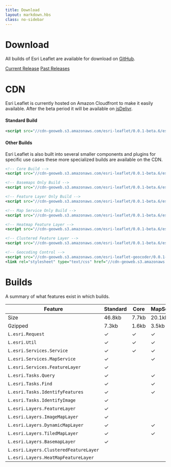 ```yaml
---
title: Download
layout: markdown.hbs
class: no-sidebar
---
```


# Download

All builds of Esri Leaflet are available for download on [GitHub](https://github.com/Esri/esri-leaflet/releases/).

<a href="https://github.com/Esri/esri-leaflet/releases/download/v0.0.1-beta.6/esri-leaflet-v0.0.1-beta.6.zip" class="btn">Current Release</a>
<a href="https://github.com/Esri/esri-leaflet/releases/" class="btn">Past Releases</a>

# CDN

Esri Leaflet is currently hosted on Amazon Cloudfront to make it easily available. After the beta period it will be available on [jsDelivr](//www.jsdelivr.com/).

#### Standard Build

```xml
<script src="//cdn-geoweb.s3.amazonaws.com/esri-leaflet/0.0.1-beta.6/esri-leaflet.js"></script>
```

#### Other Builds

Esri Leaflet is also built into several smaller components and plugins for specific use cases these more specialized builds are available on the CDN.

```xml
<!-- Core Build -->
<script src="//cdn-geoweb.s3.amazonaws.com/esri-leaflet/0.0.1-beta.6/esri-leaflet-core.js"></script>

<!-- Basemaps Only Build -->
<script src="//cdn-geoweb.s3.amazonaws.com/esri-leaflet/0.0.1-beta.6/esri-leaflet-basemaps.js"></script>

<!-- Feature Layer Only Build -->
<script src="//cdn-geoweb.s3.amazonaws.com/esri-leaflet/0.0.1-beta.6/esri-leaflet-feature-layer.js"></script>

<!-- Map Service Only Build -->
<script src="//cdn-geoweb.s3.amazonaws.com/esri-leaflet/0.0.1-beta.6/esri-leaflet-map-service.js"></script>

<!-- Heatmap Feature Layer -->
<script src="//cdn-geoweb.s3.amazonaws.com/esri-leaflet/0.0.1-beta.6/esri-leaflet-heatmap-feature-layer.js"></script>

<!-- Clustered Feature Layer -->
<script src="//cdn-geoweb.s3.amazonaws.com/esri-leaflet/0.0.1-beta.6/esri-leaflet-clustered-feature-layer.js"></script>

<!-- Geocoding Control -->
<script src="//cdn-geoweb.s3.amazonaws.com/esri-leaflet-geocoder/0.0.1-beta.6/esri-leaflet-geocoder.js"></script>
<link rel="stylesheet" type="text/css" href="//cdn-geoweb.s3.amazonaws.com/esri-leaflet-geocoder/0.0.1-beta.5/esri-leaflet-geocoder.css">
```

# Builds

A summary of what features exist in which builds.

| Feature                                | Standard | Core     | MapService | ImageService | FeatureLayer | Basemaps | ClusteredFeatureLayer | HeatmapFeatureLayer |
| -------------------------------------- | -------- | -------- | ---------- | ------------ | ------------ | -------- | --------------------- | ------------------- |
| Size                                   | 46.8kb   | 7.7kb    | 20.1kb     | 17.5kb       | 23.3kb       | 8.9kb    | 3.4kb                 | 1.5kb               |
| Gzipped                                | 7.3kb    | 1.6kb    | 3.5kb      | 3.2kb        | 4.3kb        | 1.6kb    | 0.6kb                 | 0.3kb               |
| `L.esri.Request`                       | &#10003; | &#10003; | &#10003;   | &#10003;     | &#10003;     | &#10003; |                       |                     |
| `L.esri.Util`                          | &#10003; | &#10003; | &#10003;   | &#10003;     | &#10003;     |          |                       |                     |
| `L.esri.Services.Service`              | &#10003; | &#10003; | &#10003;   | &#10003;     | &#10003;     |          |                       |                     |
| `L.esri.Services.MapService`           | &#10003; |          | &#10003;   |              |              |          |                       |                     |
| `L.esri.Services.FeatureLayer`         | &#10003; |          |            |              | &#10003;     |          |                       |                     |
| `L.esri.Tasks.Query`                   | &#10003; |          | &#10003;   | &#10003;     | &#10003;     |          |                       |                     |
| `L.esri.Tasks.Find`                    | &#10003; |          | &#10003;   |              |              |          |                       |                     |
| `L.esri.Tasks.IdentifyFeatures`        | &#10003; |          | &#10003;   |              |              |          |                       |                     |
| `L.esri.Tasks.IdentifyImage`           | &#10003; |          |            | &#10003;     |              |          |                       |                     |
| `L.esri.Layers.FeatureLayer`           | &#10003; |          |            |              | &#10003;     |          |                       |                     |
| `L.esri.Layers.ImageMapLayer`          | &#10003; |          |            | &#10003;     |              |          |                       |                     |
| `L.esri.Layers.DynamicMapLayer`        | &#10003; |          | &#10003;   |              |              |          |                       |                     |
| `L.esri.Layers.TiledMapLayer`          | &#10003; |          | &#10003;   |              |              |          |                       |                     |
| `L.esri.Layers.BasemapLayer`           | &#10003; |          |            |              |              | &#10003; |                       |                     |
| `L.esri.Layers.ClusteredFeatureLayer`  |          |          |            |              |              |          | &#10003;              |                     |
| `L.esri.Layers.HeatMapFeatureLayer`    |          |          |            |              |              |          |                       |                     |
